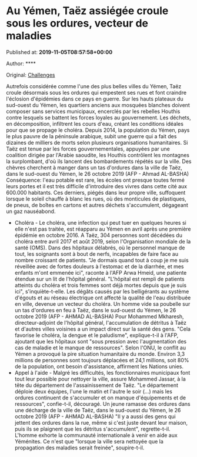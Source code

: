 
# Au Yémen, Taëz assiégée croule sous les ordures, vecteur de maladies

Published at: **2019-11-05T08:57:58+00:00**

Author: ****

Original: [Challenges](https://www.challenges.fr/monde/au-yemen-taez-assiegee-croule-sous-les-ordures-vecteur-de-maladies_683183)

Autrefois considérée comme l'une des plus belles villes du Yémen, Taëz croule désormais sous les ordures qui empestent ses rues et font craindre l'éclosion d'épidémies dans ce pays en guerre.
Sur les hauts plateaux du sud-ouest du Yémen, les quartiers anciens aux mosquées blanches doivent composer sans services municipaux, encerclés par les rebelles Houthis contre lesquels se battent les forces loyales au gouvernement.
Les déchets, en décomposition, infiltrent les cours d'eau, créant les conditions idéales pour que se propage le choléra.
Depuis 2014, la population du Yémen, pays le plus pauvre de la péninsule arabique, subit une guerre qui a fait des dizaines de milliers de morts selon plusieurs organisations humanitaires.
Si Taëz est tenue par les forces gouvernementales, appuyées par une coalition dirigée par l'Arabie saoudite, les Houthis contrôlent les montagnes la surplombant, d'où ils lancent des bombardements répétés sur la ville.
Des chèvres cherchent à manger dans un tas d'ordures dans la ville de Taëz, dans le sud-ouest du Yémen, le 26 octobre 2019 (AFP - Ahmad AL-BASHA)
Conséquence: l'eau potable est rare, les écoles ont presque toutes fermé leurs portes et il est très difficile d'introduire des vivres dans cette cité aux 600.000 habitants.
Ces derniers, piégés dans leur propre ville, suffoquent lorsque le soleil chauffe à blanc les rues, où des monticules de plastiques, de pneus, de boîtes en cartons et autres déchets s'accumulent, dégageant un gaz nauséabond.
- Choléra -
Le choléra, une infection qui peut tuer en quelques heures si elle n'est pas traitée, est réapparu au Yémen en avril après une première épidémie en octobre 2016.
A Taëz, 304 personnes sont décédées du choléra entre avril 2017 et août 2019, selon l'Organisation mondiale de la santé (OMS).
Dans des hôpitaux délabrés, où le personnel manque de tout, les soignants sont à bout de nerfs, incapables de faire face au nombre croissant de patients.
"Je dormais quand tout à coup je me suis réveillée avec de fortes douleurs à l'estomac et de la diarrhée, et mes enfants m'ont emmenée ici", raconte à l'AFP Arwa Hmeid, une patiente étendue sur un lit de l'hôpital général.
"L'hôpital est rempli de patients atteints du choléra et trois femmes sont déjà mortes depuis que je suis ici", s'inquiète-t-elle.
Les dégâts causés par les belligérants au système d'égouts et au réseau électrique ont affecté la qualité de l'eau distribuée en ville, devenue un vecteur du choléra.
Un homme vide sa poubelle sur un tas d'ordures en feu à Taëz, dans le sud-ouest du Yémen, le 26 octobre 2019 (AFP - AHMAD AL-BASHA)
Pour Mohammed Mkharesh, directeur-adjoint de l'hôpital général, l'accumulation de détritus à Taëz et d'autres villes voisines a un impact direct sur la santé des gens.
"Cela favorise le choléra, la dengue et le paludisme", explique-t-il à l'AFP, ajoutant que les hôpitaux sont "sous pression avec l'augmentation des cas de maladie et le manque de ressources".
Selon l'ONU, le conflit au Yémen a provoqué la pire situation humanitaire du monde. Environ 3,3 millions de personnes sont toujours déplacées et 24,1 millions, soit 80% de la population, ont besoin d'assistance, affirment les Nations unies.
- Appel à l'aide -
Malgré les difficultés, les fonctionnaires municipaux font tout leur possible pour nettoyer la ville, assure Mohammed Jassar, à la tête du département de l'assainissement de Taëz.
"Le département déploie deux équipes, l'une le matin et l'autre le soir (...) mais les ordures continuent de s'accumuler et on manque d'équipements et de ressources", confie-t-il, découragé.
Un jeune ramasse des ordures dans une décharge de la ville de Taëz, dans le sud-ouest du Yémen, le 26 octobre 2019 (AFP - AHMAD AL-BASHA)
"Il y a aussi des gens qui jettent des ordures dans la rue, même si c'est juste devant leur maison, puis ils se plaignent que les détritus s'accumulent", regrette-t-il.
L'homme exhorte la communauté internationale à venir en aide aux Yéménites. Ce n'est que "lorsque la ville sera nettoyée que la propagation des maladies serait freinée", soupire-t-il.
